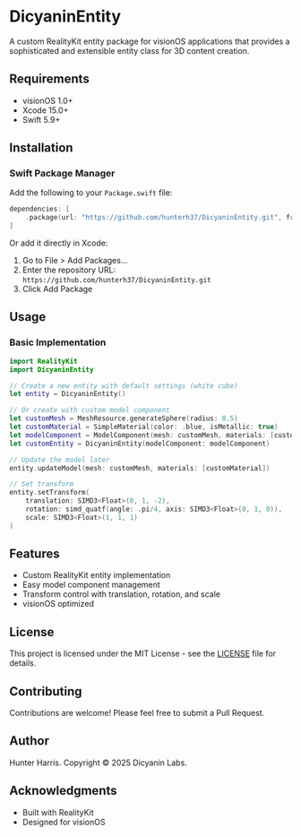 # DicyaninEntity

A custom RealityKit entity package for visionOS applications that provides a sophisticated and extensible entity class for 3D content creation.

## Requirements

- visionOS 1.0+
- Xcode 15.0+
- Swift 5.9+

## Installation

### Swift Package Manager

Add the following to your `Package.swift` file:

```swift
dependencies: [
    .package(url: "https://github.com/hunterh37/DicyaninEntity.git", from: "0.0.1")
]
```

Or add it directly in Xcode:
1. Go to File > Add Packages...
2. Enter the repository URL: `https://github.com/hunterh37/DicyaninEntity.git`
3. Click Add Package

## Usage

### Basic Implementation

```swift
import RealityKit
import DicyaninEntity

// Create a new entity with default settings (white cube)
let entity = DicyaninEntity()

// Or create with custom model component
let customMesh = MeshResource.generateSphere(radius: 0.5)
let customMaterial = SimpleMaterial(color: .blue, isMetallic: true)
let modelComponent = ModelComponent(mesh: customMesh, materials: [customMaterial])
let customEntity = DicyaninEntity(modelComponent: modelComponent)

// Update the model later
entity.updateModel(mesh: customMesh, materials: [customMaterial])

// Set transform
entity.setTransform(
    translation: SIMD3<Float>(0, 1, -2),
    rotation: simd_quatf(angle: .pi/4, axis: SIMD3<Float>(0, 1, 0)),
    scale: SIMD3<Float>(1, 1, 1)
)
```

## Features

- Custom RealityKit entity implementation
- Easy model component management
- Transform control with translation, rotation, and scale
- visionOS optimized

## License

This project is licensed under the MIT License - see the [LICENSE](LICENSE) file for details.

## Contributing

Contributions are welcome! Please feel free to submit a Pull Request.

## Author

Hunter Harris. Copyright © 2025 Dicyanin Labs.

## Acknowledgments

- Built with RealityKit
- Designed for visionOS 

